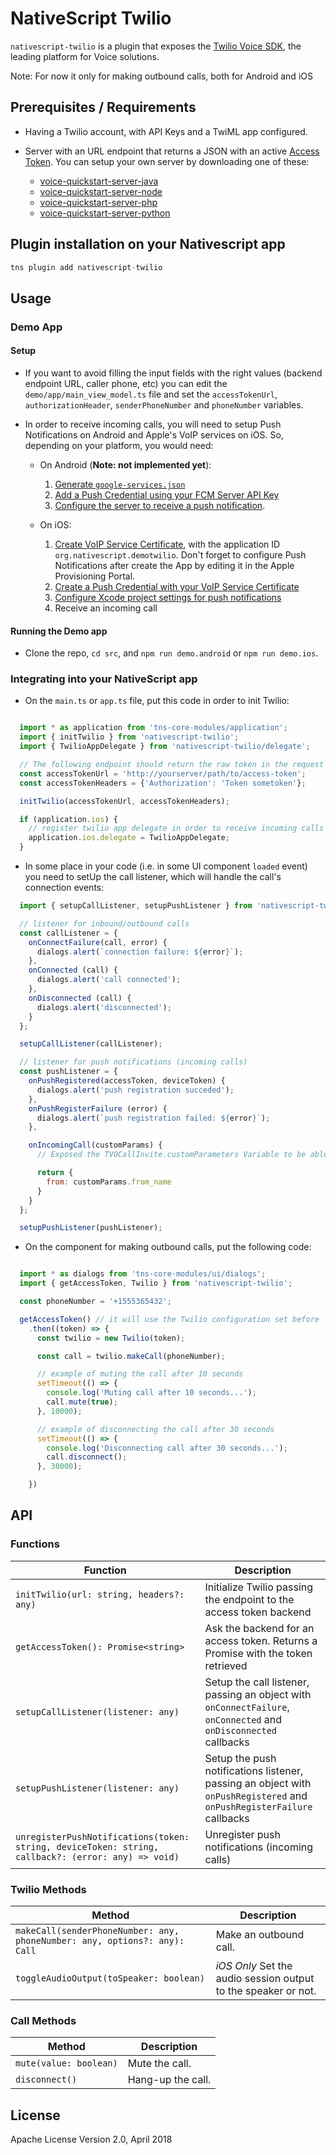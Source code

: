 # NativeScript Twilio

`nativescript-twilio` is a plugin that exposes the [Twilio Voice SDK](https://www.twilio.com/docs/libraries), the leading platform for Voice solutions.

Note: For now it only for making outbound calls, both for Android and iOS

## Prerequisites / Requirements

* Having a Twilio account, with API Keys and a TwiML app configured.
* Server with an URL endpoint that returns a JSON with an active [Access Token](https://www.twilio.com/docs/iam/access-tokens). You can setup your own server by downloading one of these:

  * [voice-quickstart-server-java](https://github.com/twilio/voice-quickstart-server-java)
  * [voice-quickstart-server-node](https://github.com/twilio/voice-quickstart-server-node)
  * [voice-quickstart-server-php](https://github.com/twilio/voice-quickstart-server-php)
  * [voice-quickstart-server-python](https://github.com/twilio/voice-quickstart-server-python)

## Plugin installation on your Nativescript app

```javascript
tns plugin add nativescript-twilio
```

## Usage

### Demo App

#### Setup

* If you want to avoid filling the input fields with the right values (backend endpoint URL, caller phone, etc) you can edit the `demo/app/main_view_model.ts` file and set the `accessTokenUrl`, `authorizationHeader`, `senderPhoneNumber` and `phoneNumber` variables.

* In order to receive incoming calls, you will need to setup Push Notifications on Android and Apple's VoIP services on iOS. So, depending on your platform, you would need:

  * On Android (**Note: not implemented yet**):

    1. [Generate `google-services.json`](https://github.com/twilio/voice-quickstart-android/blob/master/README.md#7-generate-google-servicesjson)
    2. [Add a Push Credential using your FCM Server API Key](https://github.com/twilio/voice-quickstart-android/blob/master/README.md#8-add-a-push-credential-using-your-fcm-server-api-key)
    3. [Configure the server to receive a push notification](https://github.com/twilio/voice-quickstart-android/blob/master/README.md#9-receiving-an-incoming-notification).

  * On iOS:

    1. [Create VoIP Service Certificate](https://github.com/twilio/voice-quickstart-swift#7-create-voip-service-certificate), with the application ID `org.nativescript.demotwilio`. Don't forget to configure Push Notifications after create the App by editing it in the Apple Provisioning Portal.
    2. [Create a Push Credential with your VoIP Service Certificate](https://github.com/twilio/voice-quickstart-swift#8-create-a-push-credential-with-your-voip-service-certificate)
    3. [Configure Xcode project settings for push notifications](https://github.com/twilio/voice-quickstart-swift#9-configure-xcode-project-settings-for-push-notifications)
    4. Receive an incoming call


#### Running the Demo app

* Clone the repo, `cd src`, and `npm run demo.android` or `npm run demo.ios`.

### Integrating into your NativeScript app

* On the `main.ts` or `app.ts` file, put this code in order to init Twilio:

```javascript

  import * as application from 'tns-core-modules/application';
  import { initTwilio } from 'nativescript-twilio';
  import { TwilioAppDelegate } from 'nativescript-twilio/delegate';

  // The following endpoint should return the raw token in the request body
  const accessTokenUrl = 'http://yourserver/path/to/access-token';
  const accessTokenHeaders = {'Authorization': 'Token sometoken'};

  initTwilio(accessTokenUrl, accessTokenHeaders);

  if (application.ios) {
    // register twilio app delegate in order to receive incoming calls
    application.ios.delegate = TwilioAppDelegate;
  }
```

* In some place in your code (i.e. in some UI component `loaded` event) you need to setUp the call listener, which will handle the call's connection events:

```javascript
  import { setupCallListener, setupPushListener } from 'nativescript-twilio';

  // listener for inbound/outbound calls
  const callListener = {
    onConnectFailure(call, error) {
      dialogs.alert(`connection failure: ${error}`);
    },
    onConnected (call) {
      dialogs.alert('call connected');
    },
    onDisconnected (call) {
      dialogs.alert('disconnected');
    }
  };

  setupCallListener(callListener);

  // listener for push notifications (incoming calls)
  const pushListener = {
    onPushRegistered(accessToken, deviceToken) {
      dialogs.alert('push registration succeded');
    },
    onPushRegisterFailure (error) {
      dialogs.alert(`push registration failed: ${error}`);
    },

    onIncomingCall(customParams) {
      // Exposed the TVOCallInvite.customParameters Variable to be able to alter "from" display name on callKit i.e.

      return {
        from: customParams.from_name
      }
    }
  };

  setupPushListener(pushListener);
```

* On the component for making outbound calls, put the following code:

```javascript

  import * as dialogs from 'tns-core-modules/ui/dialogs';
  import { getAccessToken, Twilio } from 'nativescript-twilio';

  const phoneNumber = '+1555365432';

  getAccessToken() // it will use the Twilio configuration set before
    .then((token) => {
      const twilio = new Twilio(token);

      const call = twilio.makeCall(phoneNumber);

      // example of muting the call after 10 seconds
      setTimeout(() => {
        console.log('Muting call after 10 seconds...');
        call.mute(true);
      }, 10000);

      // example of disconnecting the call after 30 seconds
      setTimeout(() => {
        console.log('Disconnecting call after 30 seconds...');
        call.disconnect();
      }, 30000);

    })
```

## API

### Functions

| Function                                 | Description                                                   |
| ---------------------------------------- | -------------------------------------------------------- |
| `initTwilio(url: string, headers?: any)` | Initialize Twilio passing the endpoint to the access token backend |
| `getAccessToken(): Promise<string>`      | Ask the backend for an access token. Returns a Promise with the token retrieved |
| `setupCallListener(listener: any)`       | Setup the call listener, passing an object with `onConnectFailure`, `onConnected` and `onDisconnected` callbacks |
| `setupPushListener(listener: any)`       | Setup the push notifications listener, passing an object with `onPushRegistered` and `onPushRegisterFailure` callbacks |
| `unregisterPushNotifications(token: string, deviceToken: string, callback?: (error: any) => void)` | Unregister push notifications (incoming calls) |

### Twilio Methods

| Method                          | Description                                                   |
| ------------------------------- | ------------------------------------------------------------- |
| `makeCall(senderPhoneNumber: any, phoneNumber: any, options?: any): Call` | Make an outbound call. |
| `toggleAudioOutput(toSpeaker: boolean)` | _iOS Only_ Set the audio session output to the speaker or not. |

### Call Methods

| Method                          | Description                                                  |
| ------------------------------- | ------------------------------------------------------------ |
| `mute(value: boolean)`          | Mute the call.                                               |
| `disconnect()`                  | Hang-up the call.                                            |

## License

Apache License Version 2.0, April 2018
